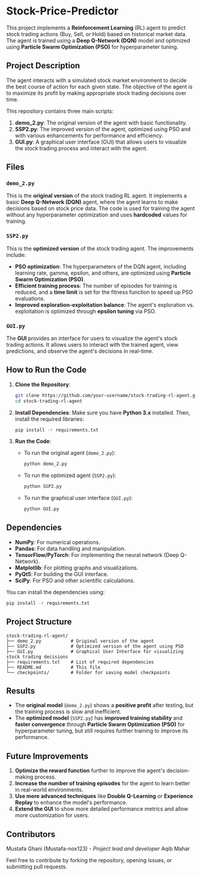 # Stock-Price-Predictor
This project implements a **Reinforcement Learning** (RL) agent to predict stock trading actions (Buy, Sell, or Hold) based on historical market data. The agent is trained using a **Deep Q-Network (DQN)** model and optimized using **Particle Swarm Optimization (PSO)** for hyperparameter tuning.

## Project Description

The agent interacts with a simulated stock market environment to decide the best course of action for each given state. The objective of the agent is to maximize its profit by making appropriate stock trading decisions over time.

This repository contains three main scripts:
1. **demo_2.py**: The original version of the agent with basic functionality.
2. **SSP2.py**: The improved version of the agent, optimized using PSO and with various enhancements for performance and efficiency.
3. **GUI.py**: A graphical user interface (GUI) that allows users to visualize the stock trading process and interact with the agent.

## Files

### `demo_2.py`
This is the **original version** of the stock trading RL agent. It implements a basic **Deep Q-Network (DQN)** agent, where the agent learns to make decisions based on stock price data. The code is used for training the agent without any hyperparameter optimization and uses **hardcoded** values for training.

### `SSP2.py`
This is the **optimized version** of the stock trading agent. The improvements include:
- **PSO optimization**: The hyperparameters of the DQN agent, including learning rate, gamma, epsilon, and others, are optimized using **Particle Swarm Optimization (PSO)**.
- **Efficient training process**: The number of episodes for training is reduced, and a **time limit** is set for the fitness function to speed up PSO evaluations.
- **Improved exploration-exploitation balance**: The agent's exploration vs. exploitation is optimized through **epsilon tuning** via PSO.

### `GUI.py`
The **GUI** provides an interface for users to visualize the agent's stock trading actions. It allows users to interact with the trained agent, view predictions, and observe the agent's decisions in real-time.

## How to Run the Code

1. **Clone the Repository**:
    ```bash
    git clone https://github.com/your-username/stock-trading-rl-agent.git
    cd stock-trading-rl-agent
    ```

2. **Install Dependencies**:
    Make sure you have **Python 3.x** installed. Then, install the required libraries:
    ```bash
    pip install -r requirements.txt
    ```

3. **Run the Code**:

    - To run the original agent (`demo_2.py`):
      ```bash
      python demo_2.py
      ```
    
    - To run the optimized agent (`SSP2.py`):
      ```bash
      python SSP2.py
      ```

    - To run the graphical user interface (`GUI.py`):
      ```bash
      python GUI.py
      ```

## Dependencies

- **NumPy**: For numerical operations.
- **Pandas**: For data handling and manipulation.
- **TensorFlow/PyTorch**: For implementing the neural network (Deep Q-Network).
- **Matplotlib**: For plotting graphs and visualizations.
- **PyQt5**: For building the GUI interface.
- **SciPy**: For PSO and other scientific calculations.

You can install the dependencies using:
```bash
pip install -r requirements.txt
```

## Project Structure

```
stock-trading-rl-agent/
├── demo_2.py           # Original version of the agent
├── SSP2.py             # Optimized version of the agent using PSO
├── GUI.py              # Graphical User Interface for visualizing stock trading decisions
├── requirements.txt    # List of required dependencies
├── README.md           # This file
└── checkpoints/        # Folder for saving model checkpoints
```

## Results

- The **original model** (`demo_2.py`) shows a **positive profit** after testing, but the training process is slow and inefficient.
- The **optimized model** (`SSP2.py`) has **improved training stability** and **faster convergence** through **Particle Swarm Optimization (PSO)** for hyperparameter tuning, but still requires further training to improve its performance.

## Future Improvements

1. **Optimize the reward function** further to improve the agent's decision-making process.
2. **Increase the number of training episodes** for the agent to learn better in real-world environments.
3. **Use more advanced techniques** like **Double Q-Learning** or **Experience Replay** to enhance the model's performance.
4. **Extend the GUI** to show more detailed performance metrics and allow more customization for users.

## Contributors

 Mustafa Ghani (Mustafa-nox123) - *Project lead and developer*
 Aqib Mahar

Feel free to contribute by forking the repository, opening issues, or submitting pull requests.

